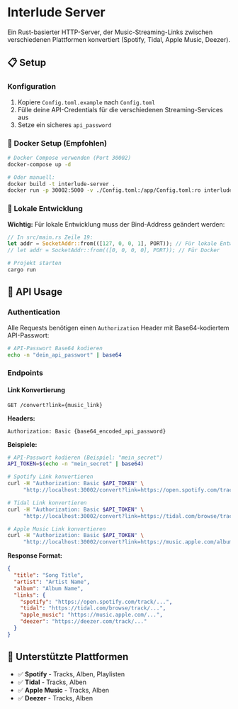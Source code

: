 # Interlude Server

Ein Rust-basierter HTTP-Server, der Music-Streaming-Links zwischen verschiedenen Plattformen konvertiert (Spotify, Tidal, Apple Music, Deezer).

## 📋 Setup

### Konfiguration
1. Kopiere `Config.toml.example` nach `Config.toml`
2. Fülle deine API-Credentials für die verschiedenen Streaming-Services aus
3. Setze ein sicheres `api_password`

### 🐳 Docker Setup (Empfohlen)

```bash
# Docker Compose verwenden (Port 30002)
docker-compose up -d

# Oder manuell:
docker build -t interlude-server .
docker run -p 30002:5000 -v ./Config.toml:/app/Config.toml:ro interlude-server
```

### 🦀 Lokale Entwicklung

**Wichtig:** Für lokale Entwicklung muss der Bind-Address geändert werden:

```rust
// In src/main.rs Zeile 19:
let addr = SocketAddr::from(([127, 0, 0, 1], PORT)); // Für lokale Entwicklung
// let addr = SocketAddr::from(([0, 0, 0, 0], PORT)); // Für Docker
```

```bash
# Projekt starten
cargo run
```

## 🚀 API Usage

### Authentication
Alle Requests benötigen einen `Authorization` Header mit Base64-kodiertem API-Passwort:

```bash
# API-Passwort Base64 kodieren
echo -n "dein_api_passwort" | base64
```

### Endpoints

#### Link Konvertierung
```
GET /convert?link={music_link}
```

**Headers:**
```
Authorization: Basic {base64_encoded_api_password}
```

**Beispiele:**
```bash
# API-Passwort kodieren (Beispiel: "mein_secret")
API_TOKEN=$(echo -n "mein_secret" | base64)

# Spotify Link konvertieren
curl -H "Authorization: Basic $API_TOKEN" \
     "http://localhost:30002/convert?link=https://open.spotify.com/track/4iV5W9uYEdYUVa79Axb7Rh"

# Tidal Link konvertieren  
curl -H "Authorization: Basic $API_TOKEN" \
     "http://localhost:30002/convert?link=https://tidal.com/browse/track/123456789"

# Apple Music Link konvertieren
curl -H "Authorization: Basic $API_TOKEN" \
     "http://localhost:30002/convert?link=https://music.apple.com/album/track/123456789"
```

**Response Format:**
```json
{
  "title": "Song Title",
  "artist": "Artist Name",
  "album": "Album Name",
  "links": {
    "spotify": "https://open.spotify.com/track/...",
    "tidal": "https://tidal.com/browse/track/...",
    "apple_music": "https://music.apple.com/...",
    "deezer": "https://deezer.com/track/..."
  }
}
```

## 🔧 Unterstützte Plattformen

- ✅ **Spotify** - Tracks, Alben, Playlisten
- ✅ **Tidal** - Tracks, Alben  
- ✅ **Apple Music** - Tracks, Alben
- ✅ **Deezer** - Tracks, Alben